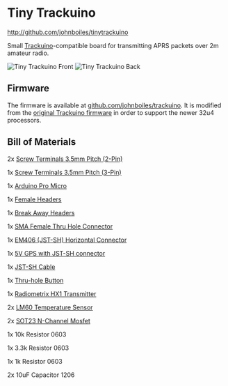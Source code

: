 Tiny Trackuino
==============
http://github.com/johnboiles/tinytrackuino

Small [Trackuino](http://www.trackuino.org/)-compatible board for transmitting APRS packets over 2m amateur radio.

![Tiny Trackuino Front](http://johnboiles.s3.amazonaws.com/Screenshots/TinyTrackuionR1-Front-Small.png)
![Tiny Trackuino Back](http://johnboiles.s3.amazonaws.com/Screenshots/TinyTrackuionR1-Back-Small.png)

Firmware
--------
The firmware is available at [github.com/johnboiles/trackuino](http://github.com/johnboiles/trackuino). It is modified from the [original Trackuino firmware](https://code.google.com/p/trackuino/) in order to support the newer 32u4 processors.

Bill of Materials
-----------------
2x [Screw Terminals 3.5mm Pitch (2-Pin)](https://www.sparkfun.com/products/8084)

1x [Screw Terminals 3.5mm Pitch (3-Pin)](https://www.sparkfun.com/products/8235)

1x [Arduino Pro Micro](https://www.sparkfun.com/products/11098)

1x [Female Headers](https://www.sparkfun.com/products/115)

1x [Break Away Headers](https://www.sparkfun.com/products/116)

1x [SMA Female Thru Hole Connector](https://www.sparkfun.com/products/593)

1x [EM406 (JST-SH) Horizontal Connector](https://www.sparkfun.com/products/10210)

1x [5V GPS with JST-SH connector](https://www.sparkfun.com/products/11571)

1x [JST-SH Cable](https://www.sparkfun.com/products/9123)

1x [Thru-hole Button](https://www.sparkfun.com/products/97)

1x [Radiometrix HX1 Transmitter](http://www.radiometrix.com/content/hx1)

2x [LM60 Temperature Sensor](http://www.digikey.com/scripts/DKSearch/dksus.dll?Detail&itemSeq=136296865&uq=635144426529530060)

2x [SOT23 N-Channel Mosfet](http://www.digikey.com/scripts/DKSearch/dksus.dll?Detail&itemSeq=136296519&uq=635144426529530060)

1x 10k Resistor 0603

1x 3.3k Resistor 0603

1x 1k Resistor 0603

2x 10uF Capacitor 1206
